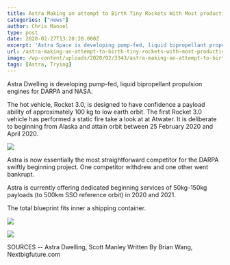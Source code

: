 ```yaml
---
title: Astra Making an attempt to Birth Tiny Rockets With Most productive Days of Take into story
categories: ["news"]
author: Chris Manoel
type: post
date: 2020-02-27T13:20:28.000Z
excerpt: 'Astra Space is developing pump-fed, liquid bipropellant propulsion engines for DARPA and NASA. The current vehicle, Rocket 3.0, is designed to have a payload capacity of approximately 100 kg to low earth orbit. The first Rocket 3.0 vehicle has completed a static fire test at Atwater. It is planned to launch from Alaska and reach&hellip;'
url: /astra-making-an-attempt-to-birth-tiny-rockets-with-most-productive-days-of-take-into-story/
image: /wp-content/uploads/2020/02/3343/astra-making-an-attempt-to-birth-tiny-rockets-with-most-productive-days-of-take-into-story.jpg
tags: [Astra, Trying]
---
```


Astra Dwelling is developing pump-fed, liquid bipropellant propulsion engines for DARPA and NASA.

The hot vehicle, Rocket 3.0, is designed to have confidence a payload ability of approximately 100 kg to low earth orbit. The first Rocket 3.0 vehicle has performed a static fire take a look at at Atwater. It is deliberate to beginning from Alaska and attain orbit between 25 February 2020 and April 2020.

![](https://www.nextbigfuture.com/wp-content/uploads/2020/02/astrarocket3-1024x576.jpg)

Astra is now essentially the most straightforward competitor for the DARPA swiftly beginning project. One competitor withdrew and one other went bankrupt.

Astra is currently offering dedicated beginning services of 50kg-150kg payloads (to 500km SSO reference orbit) in 2020 and 2021.

The total blueprint fits inner a shipping container.

![](https://www.nextbigfuture.com/wp-content/uploads/2020/02/Screen-Shot-2020-02-26-at-10.49.45-AM.jpg)

![](https://www.nextbigfuture.com/wp-content/uploads/2020/02/Screen-Shot-2020-02-26-at-10.49.39-AM-1024x464.jpg)

SOURCES -- Astra Dwelling, Scott Manley Written By Brian Wang, Nextbigfuture.com
